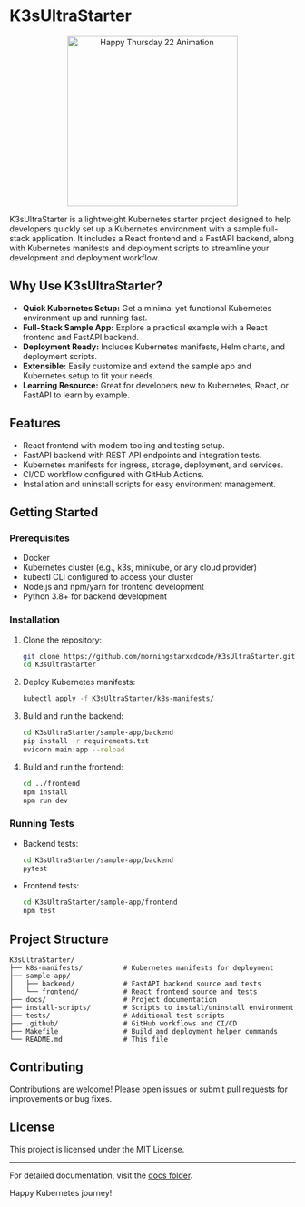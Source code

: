 # K3sUltraStarter

<p align="center">
  <img src="https://media.giphy.com/media/l0MYt5jPR6QX5pnqM/giphy.gif" alt="Happy Thursday 22 Animation" width="300"/>
</p>

K3sUltraStarter is a lightweight Kubernetes starter project designed to help developers quickly set up a Kubernetes environment with a sample full-stack application. It includes a React frontend and a FastAPI backend, along with Kubernetes manifests and deployment scripts to streamline your development and deployment workflow.

## Why Use K3sUltraStarter?

- **Quick Kubernetes Setup:** Get a minimal yet functional Kubernetes environment up and running fast.
- **Full-Stack Sample App:** Explore a practical example with a React frontend and FastAPI backend.
- **Deployment Ready:** Includes Kubernetes manifests, Helm charts, and deployment scripts.
- **Extensible:** Easily customize and extend the sample app and Kubernetes setup to fit your needs.
- **Learning Resource:** Great for developers new to Kubernetes, React, or FastAPI to learn by example.

## Features

- React frontend with modern tooling and testing setup.
- FastAPI backend with REST API endpoints and integration tests.
- Kubernetes manifests for ingress, storage, deployment, and services.
- CI/CD workflow configured with GitHub Actions.
- Installation and uninstall scripts for easy environment management.

## Getting Started

### Prerequisites

- Docker
- Kubernetes cluster (e.g., k3s, minikube, or any cloud provider)
- kubectl CLI configured to access your cluster
- Node.js and npm/yarn for frontend development
- Python 3.8+ for backend development

### Installation

1. Clone the repository:

   ```bash
   git clone https://github.com/morningstarxcdcode/K3sUltraStarter.git
   cd K3sUltraStarter
   ```

2. Deploy Kubernetes manifests:

   ```bash
   kubectl apply -f K3sUltraStarter/k8s-manifests/
   ```

3. Build and run the backend:

   ```bash
   cd K3sUltraStarter/sample-app/backend
   pip install -r requirements.txt
   uvicorn main:app --reload
   ```

4. Build and run the frontend:

   ```bash
   cd ../frontend
   npm install
   npm run dev
   ```

### Running Tests

- Backend tests:

  ```bash
  cd K3sUltraStarter/sample-app/backend
  pytest
  ```

- Frontend tests:

  ```bash
  cd K3sUltraStarter/sample-app/frontend
  npm test
  ```

## Project Structure

```
K3sUltraStarter/
├── k8s-manifests/          # Kubernetes manifests for deployment
├── sample-app/
│   ├── backend/            # FastAPI backend source and tests
│   └── frontend/           # React frontend source and tests
├── docs/                   # Project documentation
├── install-scripts/        # Scripts to install/uninstall environment
├── tests/                  # Additional test scripts
├── .github/                # GitHub workflows and CI/CD
├── Makefile                # Build and deployment helper commands
└── README.md               # This file
```

## Contributing

Contributions are welcome! Please open issues or submit pull requests for improvements or bug fixes.

## License

This project is licensed under the MIT License.

---

For detailed documentation, visit the [docs folder](K3sUltraStarter/docs/README.md).

Happy Kubernetes journey!
